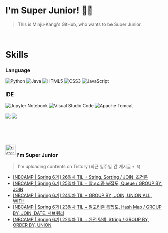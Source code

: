 
# I'm Super Junior! 🐱‍🏍
  > This is Minju-Kang's GitHub, who wants to be Super Junior.

<br>

<h1>Skills</h1>
<h3>Language</h3>
<div sytle="display:inline;">
<img alt="Python" src="https://img.shields.io/badge/Python-3776AB?style=flat-square&logo=Python&logoColor=white"/>
<img alt="Java" src="https://img.shields.io/badge/JAVA-007396?style=flat-square&logo=Java&logoColor=white"/>
<img alt="HTML5" src="https://img.shields.io/badge/HTML5-E34F26?style=flat-square&logo=HTML5&logoColor=white"/>
<img alt="CSS3" src="https://img.shields.io/badge/CSS3-1572B6?style=flat-square&logo=CSS3&logoColor=white"/>
<img alt="JavaScript" src="https://img.shields.io/badge/JavaScript-F7DF1E?style=flat-square&logo=JavaScript&logoColor=black"/>
</div>
<h3>IDE</h3>
<div sytle="display:inline;">
<img alt="Jupyter Notebook" src="https://img.shields.io/badge/Jupyter-F37626?style=flat-square&logo=Jupyter&logoColor=white"/>
<img alt="Visual Studio Code" src="https://img.shields.io/badge/Visual Studio Code-007ACC?style=flat-square&logo=Visual Studio Code&logoColor=white"/>
<img alt="Apache Tomcat" src="https://img.shields.io/badge/Apache Tomcat-F8DC75?style=flat-square&logo=Apache Tomcat&logoColor=black"/>
</div>
<br>

<img src="https://github-readme-stats.vercel.app/api/top-langs/?username=minjukang727" >
<img src="https://github-readme-stats.vercel.app/api?username=MinjuKang727&show_icons=true&theme=radical">

<br><br>


<br>

<img src="https://github.com/MinjuKang727/MinjuKang727/assets/108849480/0ac49170-7c8c-4c99-b0e5-86c414fc591c" alt="tistory-icon_IamSuperJunior" width="32px" align="left">

###  I'm Super Junior
  > I'm uploading contents on Tistory  (최근 일주일 간 게시글 `+ 6`)  

- <a href="https://ajtwltsk.tistory.com/280"> [NBCAMP | Spring 6기] 26일차 TIL + String, Sorting / JOIN, 조건문 </a><br>  
- <a href="https://ajtwltsk.tistory.com/279"> [NBCAMP | Spring 6기] 25일차 TIL + 알고리즘 복잡도, Queue / GROUP BY, JOIN </a><br>  
- <a href="https://ajtwltsk.tistory.com/278"> [NBCAMP | Spring 6기] 24일차 TIL + GROUP BY, JOIN, UNION ALL, WITH </a><br>  
- <a href="https://ajtwltsk.tistory.com/277"> [NBCAMP | Spring 6기] 23일차 TIL + 알고리즘 복잡도, Hash Map / GROUP BY, JOIN, DATE, 서브쿼리 </a><br>  
- <a href="https://ajtwltsk.tistory.com/276"> [NBCAMP | Spring 6기] 22일차 TIL + 완전 탐색, String / GROUP BY, ORDER BY, UNION </a><br>  

